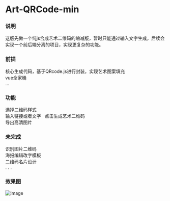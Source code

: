 # Art-QRCode-min
### 说明
这版先做一个纯js合成艺术二维码的缩减版，暂时只能通过输入文字生成，后续会实现一个前后端分离的项目，实现更复杂的功能。
### 前提
核心生成代码，基于QRcode.js进行封装，实现艺术图案填充  
vue全家桶  
...

### 功能
选择二维码样式  
输入链接或者文字    
点击生成艺术二维码  
导出高清图片  

### 未完成
识别图片二维码  
海报编辑改字模板  
二维码名片设计  
. . .
### 效果图
![image](http://wx1.sinaimg.cn/mw690/a73bc6a1ly1fl867ocwydj211g0gw7l0.jpg)
